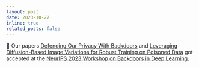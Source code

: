 ```yaml
---
layout: post
date: 2023-10-27
inline: true
related_posts: false
---
```

:tada: Our papers <a href="https://arxiv.org/abs/2310.08320">Defending Our Privacy With Backdoors</a> and <a href="https://arxiv.org/abs/2310.06372">Leveraging Diffusion-Based Image Variations for Robust Training on Poisoned Data</a> got accepted at the <a href="https://neurips2023-bugs.github.io/">NeurIPS 2023 Workshop on Backdoors in Deep Learning</a>.